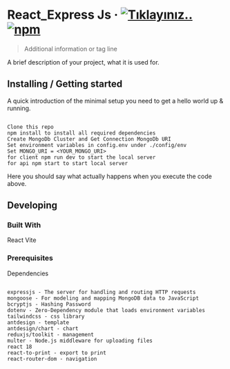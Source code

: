 <!-- <img src="/images/MobilSefimSol.png" alt="Logo of the project" align="right"> -->

# React_Express Js &middot; [![Tıklayınız..](https://img.shields.io/travis/npm/npm/latest.svg?style=flat-square)](https://kvy-test.onrender.com/) [![npm](https://img.shields.io/npm/v/npm.svg?style=flat-square)](https://www.npmjs.com/package/npm)

> Additional information or tag line

A brief description of your project, what it is used for.

## Installing / Getting started

A quick introduction of the minimal setup you need to get a hello world up &
running.

```shell

Clone this repo
npm install to install all required dependencies
Create MongoDb Cluster and Get Connection MongoDb URI
Set environment variables in config.env under ./config/env
Set MONGO_URI = <YOUR_MONGO_URI>
for client npm run dev to start the local server
for api npm start to start local server

```

Here you should say what actually happens when you execute the code above.

## Developing

### Built With

React Vite

### Prerequisites

Dependencies

```shell

expressjs - The server for handling and routing HTTP requests
mongoose - For modeling and mapping MongoDB data to JavaScript
bcryptjs - Hashing Password
dotenv - Zero-Dependency module that loads environment variables
tailwindcss - css library
antdesign - template
antdesign/chart - chart
reduxjs/toolkit - management
multer - Node.js middleware for uploading files
react 18
react-to-print - export to print
react-router-dom - navigation

```

